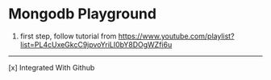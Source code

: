 # Mongodb Playground

1. first step, follow tutorial from https://www.youtube.com/playlist?list=PL4cUxeGkcC9jpvoYriLI0bY8DOgWZfi6u



---

[x] Integrated With Github
